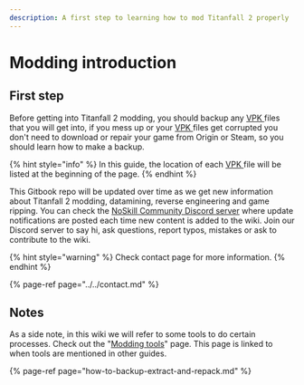 ```yaml
---
description: A first step to learning how to mod Titanfall 2 properly
---
```


# Modding introduction

## First step

Before getting into Titanfall 2 modding, you should backup any [VPK ](../../documentation/file-format/vpk-valve-pak-file.md)files that you will get into, if you mess up or your [VPK ](../../documentation/file-format/vpk-valve-pak-file.md)files get corrupted you don't need to download or repair your game from Origin or Steam, so you should learn how to make a backup.

{% hint style="info" %}
In this guide, the location of each [VPK ](../../documentation/file-format/vpk-valve-pak-file.md)file will be listed at the beginning of the page.
{% endhint %}

This Gitbook repo will be updated over time as we get new information about Titanfall 2 modding, datamining, reverse engineering and game ripping. You can check the [NoSkill Community Discord server](https://discordapp.com/invite/sEgmTKg) where update notifications are posted each time new content is added to the wiki. Join our Discord server to say hi, ask questions, report typos, mistakes or ask to contribute to the wiki.

{% hint style="warning" %}
Check contact page for more information.
{% endhint %}

{% page-ref page="../../contact.md" %}

## Notes

As a side note, in this wiki we will refer to some tools to do certain processes. Check out the "[Modding tools](https://noskill.gitbook.io/titanfall2/how-to-start-modding/modding-tools)" page. This page is linked to when tools are mentioned in other guides.

{% page-ref page="how-to-backup-extract-and-repack.md" %}

